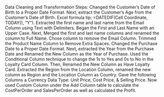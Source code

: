 Data Cleaning and Transformation Steps:
Changed the Customer’s Date of Birth to a Proper Date Format. Next, extract the Customer’s Age from the Customer’s Date of Birth.
Excel formula tip: =DATEDIF(Cell Coordinate, TODAY(), “Y”).
Extracted the first name and last name from the Email Column using Text with Delimiters. Began the First and Last Name with an Upper Case. Next, Merged the first and last name columns and renamed the column to Full Name.
Chose column to remove the Email Column.
Trimmed the Product Name Column to Remove Extra Spaces.
Changed the Purchase Date to a Proper Date Format. Next, extracted the Year from the Purchase Date and Renamed the New Column as the Year of Purchase.
Used the Conditional Column technique to change the 1s to Yes and 0s to No in the Loyalty Card Column. Then, Renamed the New Column as Have Loyalty Card.
Extracted the Region from the Location Column, renamed the new column as Region and the Location Column as Country.
Gave the following Columns a Currency Data Type: Unit Price, Cost Price, & Selling Price.
Now used Custom Column under the Add Column table to calculate the CostPerOrder and SalesPerOrder as well as calculated the Profit.
